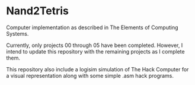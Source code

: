 # Nand2Tetris
Computer implementation as described in The Elements of Computing Systems.

Currently, only projects 00 through 05 have been completed. However, I intend to update this repository with the remaining projects as I complete them.

This repository also include a logisim simulation of The Hack Computer for a visual representation along with some simple .asm hack programs.
